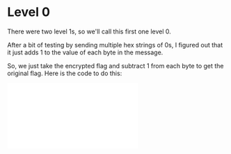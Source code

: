 # Level 0

There were two level 1s, so we'll call this first one level 0. 

After a bit of testing by sending multiple hex strings of 0s, I figured out that it just adds 1 to the value of each byte in the message. 

So, we just take the encrypted flag and subtract 1 from each byte to get the original flag. Here is the code to do this:

![Code](Solution.py)
